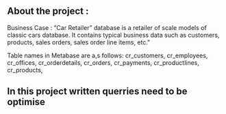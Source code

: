 ## About the project :
Business Case :
“Car Retailer” database is a retailer of scale models of classic cars database. It contains typical business data such as customers, products, sales orders, sales order line items, etc."

Table names in Metabase are a,s follows:
cr_customers,
cr_employees,
cr_offices,
cr_orderdetails,
cr_orders,
cr_payments,
cr_productlines,
cr_products,

## In this project written querries need to be optimise
